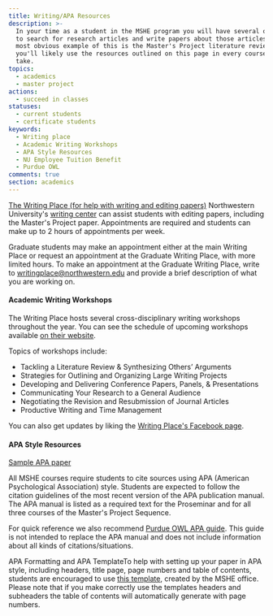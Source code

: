 ```yaml
---
title: Writing/APA Resources
description: >-
  In your time as a student in the MSHE program you will have several occasions
  to search for research articles and write papers about those articles. The
  most obvious example of this is the Master's Project literature review, but
  you'll likely use the resources outlined on this page in every course you
  take.
topics:
  - academics
  - master project
actions:
  - succeed in classes
statuses:
  - current students
  - certificate students
keywords:
  - Writing place
  - Academic Writing Workshops
  - APA Style Resources
  - NU Employee Tuition Benefit
  - Purdue OWL
comments: true
section: academics
---
```



[The Writing Place (for help with writing and editing papers)](http://www.writing.northwestern.edu/) Northwestern University's [writing center](http://www.writing.northwestern.edu/) can assist students with editing papers, including the Master's Project paper. Appointments are required and students can make up to 2 hours of appointments per week.

Graduate students may make an appointment either at the main Writing Place or request an appointment at the Graduate Writing Place, with more limited hours. To make an appointment at the Graduate Writing Place, write to [writingplace@northwestern.edu](mailto:writingplace@northwestern.edu) and provide a brief description of what you are working on.

#### Academic Writing Workshops

The Writing Place hosts several cross-disciplinary writing workshops throughout the year. You can see the schedule of upcoming workshops available [on their website](http://www.writing.northwestern.edu/services/writing-workshops/).

Topics of workshops include:

* Tackling a Literature Review & Synthesizing Others’ Arguments
* Strategies for Outlining and Organizing Large Writing Projects
* Developing and Delivering Conference Papers, Panels, & Presentations
* Communicating Your Research to a General Audience
* Negotiating the Revision and Resubmission of Journal Articles
* Productive Writing and Time Management

You can also get updates by liking the [Writing Place's Facebook page](https://www.facebook.com/northwesternwritingplace).

#### APA Style Resources

[Sample APA paper](https://northwestern.box.com/shared/static/xd1cdszuvc4zqz1bc4xsj1c4bj76ttji.pdf)

All MSHE courses require students to cite sources using APA (American Psychological Association) style. Students are expected to follow the citation guidelines of the most recent version of the APA publication manual. The APA manual is listed as a required text for the Proseminar and for all three courses of the Master's Project Sequence.

For quick reference we also recommend [Purdue OWL APA guide](http://owl.english.purdue.edu/owl/section/2/10/). This guide is not intended to replace the APA manual and does not include information about all kinds of citations/situations.

APA Formatting and APA TemplateTo help with setting up your paper in APA style, including headers, title page, page numbers and table of contents, students are encouraged to use [this template](https://sesp.box.com/shared/static/lgqwax92o5crl4xnenkn.docx), created by the MSHE office. Please note that if you make correctly use the templates headers and subheaders the table of contents will automatically generate with page numbers.